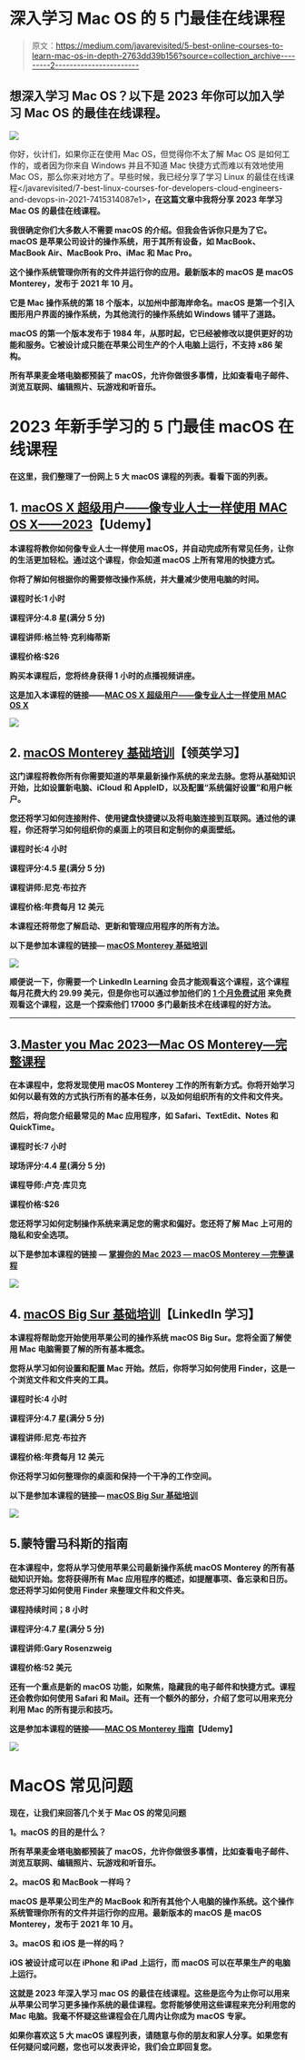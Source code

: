 # 深入学习 Mac OS 的 5 门最佳在线课程

> 原文：<https://medium.com/javarevisited/5-best-online-courses-to-learn-mac-os-in-depth-2763dd39b156?source=collection_archive---------2----------------------->

## 想深入学习 Mac OS？以下是 2023 年你可以加入学习 Mac OS 的最佳在线课程。

[![](img/22ff0e8efb175c422511ea836c651687.png)](https://click.linksynergy.com/deeplink?id=JVFxdTr9V80&mid=39197&murl=https%3A%2F%2Fwww.udemy.com%2Fcourse%2Fhow-to-use-mac-os-x%2F)

你好，伙计们，如果你正在使用 Mac OS，但觉得你不太了解 Mac OS 是如何工作的，或者因为你来自 Windows 并且不知道 Mac 快捷方式而难以有效地使用 Mac OS，那么你来对地方了。早些时候，我已经分享了学习 Linux 的最佳在线课程</javarevisited/7-best-linux-courses-for-developers-cloud-engineers-and-devops-in-2021-7415314087e1>**，在这篇文章中我将分享 2023 年学习 Mac OS 的最佳在线课程。**

**我很确定你们大多数人不需要 macOS 的介绍。但我会告诉你只是为了它。macOS 是苹果公司设计的操作系统，用于其所有设备，如 MacBook、MacBook Air、MacBook Pro、iMac 和 Mac Pro。**

**这个操作系统管理你所有的文件并运行你的应用。最新版本的 macOS 是 macOS Monterey，发布于 2021 年 10 月。**

**它是 Mac 操作系统的第 18 个版本，以加州中部海岸命名。macOS 是第一个引入图形用户界面的操作系统，为其他流行的操作系统如 Windows 铺平了道路。**

**macOS 的第一个版本发布于 1984 年，从那时起，它已经被修改以提供更好的功能和服务。它被设计成只能在苹果公司生产的个人电脑上运行，不支持 x86 架构。**

**所有苹果麦金塔电脑都预装了 macOS，允许你做很多事情，比如查看电子邮件、浏览互联网、编辑照片、玩游戏和听音乐。**

# **2023 年新手学习的 5 门最佳 macOS 在线课程**

**在这里，我们整理了一份网上 5 大 macOS 课程的列表。看看下面的列表。**

## **1. [macOS X 超级用户——像专业人士一样使用 MAC OS X——2023](https://click.linksynergy.com/deeplink?id=JVFxdTr9V80&mid=39197&murl=https%3A%2F%2Fwww.udemy.com%2Fcourse%2Fhow-to-use-mac-os-x%2F)【Udemy】**

**本课程将教你如何像专业人士一样使用 macOS，并自动完成所有常见任务，让你的生活更加轻松。通过这个课程，你会知道 macOS 上所有常用的快捷方式。**

**你将了解如何根据你的需要修改操作系统，并大量减少使用电脑的时间。**

****课程时长:1 小时****

****课程评分:4.8 星(满分 5 分)****

****课程讲师:格兰特·克利梅蒂斯****

****课程价格:$26****

**购买本课程后，您将终身获得 1 小时的点播视频讲座。**

****这是加入本课程的链接**——[MAC OS X 超级用户——像专业人士一样使用 MAC OS X](https://click.linksynergy.com/deeplink?id=JVFxdTr9V80&mid=39197&murl=https%3A%2F%2Fwww.udemy.com%2Fcourse%2Fhow-to-use-mac-os-x%2F)**

**![](img/8f142b857f26c2d20d05ca1f07bf69f2.png)**

## **2. [macOS Monterey 基础培训](https://linkedin-learning.pxf.io/c/1193463/449670/8005?u=https%3A%2F%2Fwww.linkedin.com%2Flearning%2Fmacos-monterey-essential-training)【领英学习】**

**这门课程将教你所有你需要知道的苹果最新操作系统的来龙去脉。您将从基础知识开始，比如设置新电脑、iCloud 和 AppleID，以及配置“系统偏好设置”和用户帐户。**

**您还将学习如何连接附件、使用键盘快捷键以及将电脑连接到互联网。通过他的课程，你还将学习如何组织你的桌面上的项目和定制你的桌面壁纸。**

****课程时长:4 小时****

****课程评分:4.5 星(满分 5 分)****

****课程讲师:尼克·布拉齐****

****课程价格:年费每月 12 美元****

**本课程还将带您了解启动、更新和管理应用程序的所有方法。**

****以下是参加本课程的链接—** [macOS Monterey 基础培训](https://linkedin-learning.pxf.io/c/1193463/449670/8005?u=https%3A%2F%2Fwww.linkedin.com%2Flearning%2Fmacos-monterey-essential-training)**

**[![](img/3b7bee9603661b0771be8953782df4ab.png)](https://linkedin-learning.pxf.io/c/1193463/449670/8005?u=https%3A%2F%2Fwww.linkedin.com%2Flearning%2Fmacos-monterey-essential-training)**

**顺便说一下，你需要一个 LinkedIn Learning 会员才能观看这个课程，这个课程每月花费大约 29.99 美元，但是你也可以通过参加他们的 [**1 个月免费试用**](http://linkedin-learning.pxf.io/c/1193463/449670/8005?u=https%3A%2F%2Fwww.linkedin.com%2Flearning%2Fsubscription%2Fproducts) 来免费观看这个课程，这是一个探索他们 17000 多门最新技术在线课程的好方法。**

 **** 

## **3.[Master you Mac 2023—Mac OS Monterey—完整课程](https://click.linksynergy.com/deeplink?id=CuIbQrBnhiw&mid=39197&murl=https%3A%2F%2Fwww.udemy.com%2Fcourse%2Fmaster-your-mac-2022-macos-monterey-the-complete-course%2F)**

**在本课程中，您将发现使用 macOS Monterey 工作的所有新方式。你将开始学习如何以最有效的方式执行所有的基本任务，以及如何组织所有的文件和文件夹。**

**然后，将向您介绍最常见的 Mac 应用程序，如 Safari、TextEdit、Notes 和 QuickTime。**

****课程时长:7 小时****

****球场评分:4.4 星(满分 5 分)****

****课程导师:卢克·库贝克****

****课程价格:$26****

**您还将学习如何定制操作系统来满足您的需求和偏好。您还将了解 Mac 上可用的隐私和安全选项。**

****以下是参加本课程的链接** — [掌握你的 Mac 2023 — macOS Monterey —完整课程](https://click.linksynergy.com/deeplink?id=CuIbQrBnhiw&mid=39197&murl=https%3A%2F%2Fwww.udemy.com%2Fcourse%2Fmaster-your-mac-2022-macos-monterey-the-complete-course%2F)**

**[![](img/21dc6b64b8fb545d4c6cf2a4a35142d1.png)](https://click.linksynergy.com/deeplink?id=CuIbQrBnhiw&mid=39197&murl=https%3A%2F%2Fwww.udemy.com%2Fcourse%2Fmaster-your-mac-2022-macos-monterey-the-complete-course%2F)**

## **4. [macOS Big Sur 基础培训](https://linkedin-learning.pxf.io/c/1193463/449670/8005?u=https%3A%2F%2Fwww.linkedin.com%2Flearning%2Fmacos-big-sur-essential-training-2)【LinkedIn 学习】**

**本课程将帮助您开始使用苹果公司的操作系统 macOS Big Sur。您将全面了解使用 Mac 电脑需要了解的所有基本概念。**

**您将从学习如何设置和配置 Mac 开始。然后，你将学习如何使用 Finder，这是一个浏览文件和文件夹的工具。**

****课程时长:4 小时****

****课程评分:4.7 星(满分 5 分)****

****课程讲师:尼克·布拉齐****

**课程价格:年费每月 12 美元**

**你还将学习如何整理你的桌面和保持一个干净的工作空间。**

****以下是参加本课程的链接—** [macOS Big Sur 基础培训](https://linkedin-learning.pxf.io/c/1193463/449670/8005?u=https%3A%2F%2Fwww.linkedin.com%2Flearning%2Fmacos-big-sur-essential-training-2)**

**[![](img/00f279cbe6fb43193f03f935765f4223.png)](https://linkedin-learning.pxf.io/c/1193463/449670/8005?u=https%3A%2F%2Fwww.linkedin.com%2Flearning%2Fmacos-big-sur-essential-training-2)**

## **5.蒙特雷马科斯的指南**

**在本课程中，您将从学习使用苹果公司最新操作系统 macOS Monterey 的所有基础知识开始。您将获得所有 Mac 应用程序的概述，如提醒事项、备忘录和日历。您还将学习如何使用 Finder 来整理文件和文件夹。**

****课程持续时间；8 小时****

****课程评分:4.7 星(满分 5 分)****

****课程讲师:Gary Rosenzweig****

**课程价格:52 美元**

**还有一个重点是新的 macOS 功能，如聚焦，隐藏我的电子邮件和快捷方式。课程还会教你如何使用 Safari 和 Mail。还有一个额外的部分，介绍了您可以用来充分利用 Mac 的所有提示和技巧。**

****这是参加本课程的链接**——[MAC OS Monterey 指南](https://click.linksynergy.com/deeplink?id=CuIbQrBnhiw&mid=39197&murl=https%3A%2F%2Fwww.udemy.com%2Fcourse%2Fmacmonterey%2F)【Udemy】**

**![](img/fccf0371c5c93d3c16381890eb46e549.png)**

# **MacOS 常见问题**

**现在，让我们来回答几个关于 Mac OS 的常见问题**

****1。macOS 的目的是什么？****

**所有苹果麦金塔电脑都预装了 macOS，允许你做很多事情，比如查看电子邮件、浏览互联网、编辑照片、玩游戏和听音乐。**

****2。macOS 和 MacBook 一样吗？****

**macOS 是苹果公司生产的 MacBook 和所有其他个人电脑的操作系统。这个操作系统管理你所有的文件并运行你的应用。最新版本的 macOS 是 macOS Monterey，发布于 2021 年 10 月。**

****3。macOS 和 iOS 是一样的吗？****

**iOS 被设计成可以在 iPhone 和 iPad 上运行，而 macOS 可以在苹果生产的电脑上运行。**

**这就是 2023 年深入学习 mac OS 的最佳在线课程。这些是迄今为止你可以用来从苹果公司学习更多操作系统的最佳课程。您将能够使用这些课程来充分利用您的 Mac 电脑。我毫不怀疑这些课程会在几周内让你成为 macOS 专家。**

**如果你喜欢这 5 大 macOS 课程列表，请随意与你的朋友和家人分享。如果您有任何疑问或问题，您也可以发表评论，我们会立即回复您。**